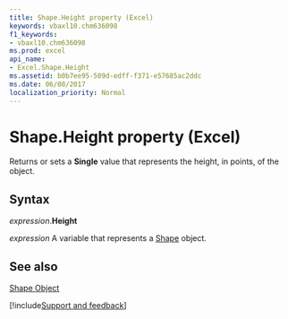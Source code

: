 ```yaml
---
title: Shape.Height property (Excel)
keywords: vbaxl10.chm636098
f1_keywords:
- vbaxl10.chm636098
ms.prod: excel
api_name:
- Excel.Shape.Height
ms.assetid: b0b7ee95-509d-edff-f371-e57685ac2ddc
ms.date: 06/08/2017
localization_priority: Normal
---
```



# Shape.Height property (Excel)

Returns or sets a  **Single** value that represents the height, in points, of the object.


## Syntax

_expression_.**Height**

_expression_ A variable that represents a [Shape](Excel.Shape.md) object.


## See also


[Shape Object](Excel.Shape.md)

[!include[Support and feedback](~/includes/feedback-boilerplate.md)]